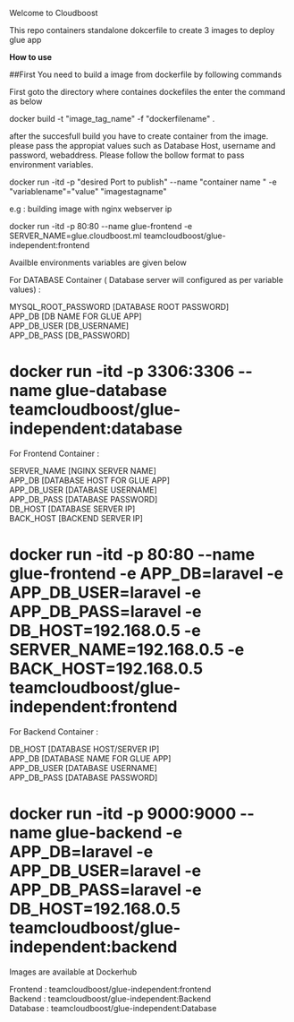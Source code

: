 <h>Welcome to Cloudboost</h>

This repo containers standalone dokcerfile to create 3 images to deploy glue app


<strong>How to use</strong>

##First You need to build a image from dockerfile by following commands

First goto the directory where containes dockefiles the enter the command as below

docker build -t "image_tag_name" -f "dockerfilename" . 

after the succesfull build you have to create container from the image.
please pass the appropiat values such as Database Host, username and password, webaddress.
Please follow the bollow format to pass environment variables.

docker run -itd -p "desired Port to publish" --name "container name " -e "variablename"="value" "imagestagname"

e.g : building image with nginx webserver ip

docker run -itd -p 80:80 --name glue-frontend -e SERVER_NAME=glue.cloudboost.ml teamcloudboost/glue-independent:frontend



Availble environments variables are given below

For DATABASE Container ( Database server will configured as per variable values) :

MYSQL_ROOT_PASSWORD [DATABASE ROOT PASSWORD]</br>
APP_DB [DB NAME FOR GLUE APP]</br>
APP_DB_USER [DB_USERNAME]</br>
APP_DB_PASS [DB_PASSWORD]</br>

docker run -itd -p 3306:3306 --name glue-database teamcloudboost/glue-independent:database
==========================================================================================

For Frontend Container :

SERVER_NAME [NGINX SERVER NAME]</br>
APP_DB [DATABASE HOST FOR GLUE APP]</br>
APP_DB_USER [DATABASE USERNAME]</br>
APP_DB_PASS [DATABASE PASSWORD]</br>
DB_HOST [DATABASE SERVER IP]</br>
BACK_HOST [BACKEND SERVER IP]</br>

 docker run -itd -p 80:80 --name glue-frontend -e  APP_DB=laravel -e APP_DB_USER=laravel -e APP_DB_PASS=laravel -e DB_HOST=192.168.0.5  -e SERVER_NAME=192.168.0.5 -e BACK_HOST=192.168.0.5 teamcloudboost/glue-independent:frontend
======================================================================================================================================================================
For Backend Container :

DB_HOST [DATABASE HOST/SERVER IP]</br>
APP_DB [DATABASE NAME FOR GLUE APP]</br>
APP_DB_USER [DATABASE USERNAME]</br>
APP_DB_PASS [DATABASE PASSWORD]</br>

docker run -itd -p 9000:9000 --name glue-backend -e  APP_DB=laravel -e APP_DB_USER=laravel -e APP_DB_PASS=laravel -e DB_HOST=192.168.0.5  teamcloudboost/glue-independent:backend
=======================================================================================================================================================================

Images are available at Dockerhub

Frontend : teamcloudboost/glue-independent:frontend</br>
Backend  : teamcloudboost/glue-independent:Backend</br>
Database : teamcloudboost/glue-independent:Database</br>







